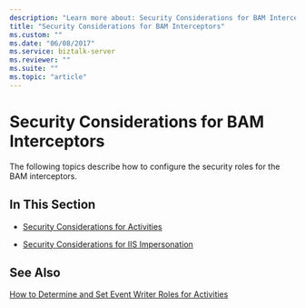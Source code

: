 ```yaml
---
description: "Learn more about: Security Considerations for BAM Interceptors"
title: "Security Considerations for BAM Interceptors"
ms.custom: ""
ms.date: "06/08/2017"
ms.service: biztalk-server
ms.reviewer: ""
ms.suite: ""
ms.topic: "article"
---
```

# Security Considerations for BAM Interceptors
The following topics describe how to configure the security roles for the BAM interceptors.  
  
## In This Section  
  
-   [Security Considerations for Activities](../core/security-considerations-for-activities.md)  
  
-   [Security Considerations for IIS Impersonation](../core/security-considerations-for-iis-impersonation.md)  
  
## See Also  
 [How to Determine and Set Event Writer Roles for Activities](../core/how-to-determine-and-set-event-writer-roles-for-activities.md)
